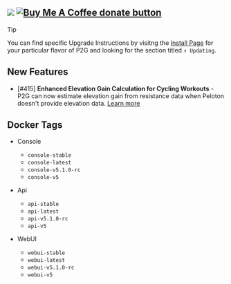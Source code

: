 [![](https://img.shields.io/static/v1?label=Sponsor&message=%E2%9D%A4&logo=GitHub&color=%23fe8e86)](https://github.com/sponsors/philosowaffle) <span class="badge-buymeacoffee"><a href="https://www.buymeacoffee.com/philosowaffle" title="Donate to this project using Buy Me A Coffee"><img src="https://img.shields.io/badge/buy%20me%20a%20coffee-donate-yellow.svg" alt="Buy Me A Coffee donate button" /></a></span>
---

> [!TIP]
> You can find specific Upgrade Instructions by visitng the [Install Page](https://philosowaffle.github.io/peloton-to-garmin/latest/install/) for your particular flavor of P2G and looking for the section titled `⬆️ Updating`.

## New Features

- [#415] **Enhanced Elevation Gain Calculation for Cycling Workouts** - P2G can now estimate elevation gain from resistance data when Peloton doesn't provide elevation data. [Learn more](https://philosowaffle.github.io/peloton-to-garmin/latest/configuration/format.md#estimating-cycling-elevation-gain)

## Docker Tags

  - Console
      - `console-stable`
      - `console-latest`
      - `console-v5.1.0-rc`
      - `console-v5`

  - Api
      - `api-stable`
      - `api-latest`
      - `api-v5.1.0-rc`
      - `api-v5`
  - WebUI
      - `webui-stable`
      - `webui-latest`
      - `webui-v5.1.0-rc`
      - `webui-v5`
